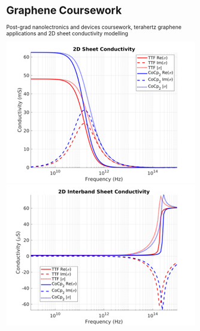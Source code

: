 # Graphene Coursework

Post-grad nanolectronics and devices coursework, terahertz graphene applications and 2D sheet conductivity modelling

![Conductivity Magnitude](Resources/david-recreation-mag.png)
![Interband Conductivity](Resources/david-recreation-inter-mag.png)